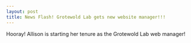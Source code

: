 ```yaml
---
layout: post
title: News Flash! Grotewold Lab gets new website manager!!!
---
```


Hooray! Allison is starting her tenure as the Grotewold Lab web manager!